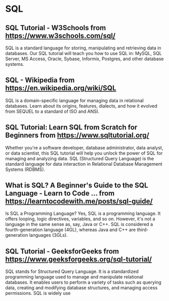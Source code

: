 # SQL
## SQL Tutorial - W3Schools from https://www.w3schools.com/sql/
SQL is a standard language for storing, manipulating and retrieving data in databases. Our SQL tutorial will teach you how to use SQL in: MySQL, SQL Server, MS Access, Oracle, Sybase, Informix, Postgres, and other database systems.
## SQL - Wikipedia from https://en.wikipedia.org/wiki/SQL
SQL is a domain-specific language for managing data in relational databases. Learn about its origins, features, dialects, and how it evolved from SEQUEL to a standard of ISO and ANSI.
## SQL Tutorial: Learn SQL from Scratch for Beginners from https://www.sqltutorial.org/
Whether you're a software developer, database administrator, data analyst, or data scientist, this SQL tutorial will help you unlock the power of SQL for managing and analyzing data. SQL (Structured Query Language) is the standard language for data interaction in Relational Database Management Systems (RDBMS).
## What is SQL? A Beginner's Guide to the SQL Language - Learn to Code ... from https://learntocodewith.me/posts/sql-guide/
Is SQL a Programming Language? Yes, SQL is a programming language. It offers looping, logic directives, variables, and so on. However, it's not a language in the same sense as, say, Java or C++. SQL is considered a fourth-generation language (4GL), whereas Java and C++ are third-generation languages (3GLs).
## SQL Tutorial - GeeksforGeeks from https://www.geeksforgeeks.org/sql-tutorial/
SQL stands for Structured Query Language. It is a standardized programming language used to manage and manipulate relational databases. It enables users to perform a variety of tasks such as querying data, creating and modifying database structures, and managing access permissions. SQL is widely use
